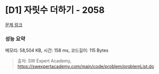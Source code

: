 # [D1] 자릿수 더하기 - 2058 

[문제 링크](https://swexpertacademy.com/main/code/problem/problemDetail.do?contestProbId=AV5QPRjqA10DFAUq) 

### 성능 요약

메모리: 58,504 KB, 시간: 158 ms, 코드길이: 115 Bytes



> 출처: SW Expert Academy, https://swexpertacademy.com/main/code/problem/problemList.do